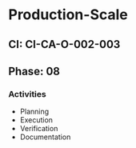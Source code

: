 # Production-Scale

## CI: CI-CA-O-002-003
## Phase: 08

### Activities
- Planning
- Execution
- Verification
- Documentation
